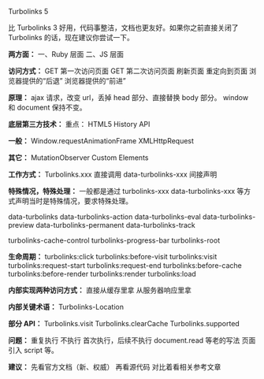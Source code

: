 Turbolinks 5

比 Turbolinks 3 好用，代码事整洁，文档也更友好。如果你之前直接关闭了 Turbolinks 的话，现在建议你尝试一下。

**两方面：**
一、Ruby 层面
二、JS 层面


**访问方式：**
GET 第一次访问页面
GET 第二次访问页面
刷新页面
重定向到页面
浏览器提供的“后退”
浏览器提供的“前进”


**原理：**
ajax 请求，改变 url，丢掉 head 部分、直接替换 body 部分。
window 和 document 保持不变。


**底层第三方技术：**
重点：
HTML5 History API 

**一般：**
Window.requestAnimationFrame
XMLHttpRequest

**其它：**
MutationObserver
Custom Elements


**工作方式：**
Turbolinks.xxx 直接调用
data-turbolinks-xxx 间接声明


**特殊情况，特殊处理：**
一般都是通过
turbolinks-xxx
data-turbolinks-xxx 
等方式声明当时是特殊情况，要求特殊处理。

data-turbolinks
data-turbolinks-action
data-turbolinks-eval
data-turbolinks-preview
data-turbolinks-permanent
data-turbolinks-track

turbolinks-cache-control
turbolinks-progress-bar
turbolinks-root


**生命周期：**
turbolinks:click
turbolinks:before-visit
turbolinks:visit
turbolinks:request-start
turbolinks:request-end
turbolinks:before-cache
turbolinks:before-render
turbolinks:render
turbolinks:load


**内部实现两种访问方式：**
直接从缓存里拿
从服务器响应里拿


**内部关键术语：**
Turbolinks-Location


**部分 API：**
Turbolinks.visit
Turbolinks.clearCache
Turbolinks.supported


**问题：**
重复执行
不执行
首次执行，后续不执行
document.read 等老的写法
页面引入 script
等。


**建议：**
先看官方文档（新、权威）
再看源代码
对比着看相关参考文章
